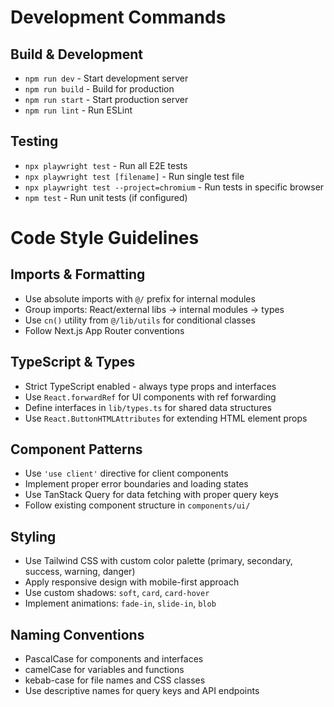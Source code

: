 # Development Commands

## Build & Development
- `npm run dev` - Start development server
- `npm run build` - Build for production
- `npm run start` - Start production server
- `npm run lint` - Run ESLint

## Testing
- `npx playwright test` - Run all E2E tests
- `npx playwright test [filename]` - Run single test file
- `npx playwright test --project=chromium` - Run tests in specific browser
- `npm test` - Run unit tests (if configured)

# Code Style Guidelines

## Imports & Formatting
- Use absolute imports with `@/` prefix for internal modules
- Group imports: React/external libs → internal modules → types
- Use `cn()` utility from `@/lib/utils` for conditional classes
- Follow Next.js App Router conventions

## TypeScript & Types
- Strict TypeScript enabled - always type props and interfaces
- Use `React.forwardRef` for UI components with ref forwarding
- Define interfaces in `lib/types.ts` for shared data structures
- Use `React.ButtonHTMLAttributes` for extending HTML element props

## Component Patterns
- Use `'use client'` directive for client components
- Implement proper error boundaries and loading states
- Use TanStack Query for data fetching with proper query keys
- Follow existing component structure in `components/ui/`

## Styling
- Use Tailwind CSS with custom color palette (primary, secondary, success, warning, danger)
- Apply responsive design with mobile-first approach
- Use custom shadows: `soft`, `card`, `card-hover`
- Implement animations: `fade-in`, `slide-in`, `blob`

## Naming Conventions
- PascalCase for components and interfaces
- camelCase for variables and functions
- kebab-case for file names and CSS classes
- Use descriptive names for query keys and API endpoints